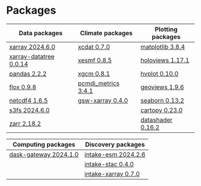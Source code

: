 # Packages

| Data packages | Climate packages | Plotting packages |
| ------------- | ---------------- | ----------------- |
| [xarray 2024.6.0](https://anaconda.org/conda-forge/xarray) | [xcdat 0.7.0](https://anaconda.org/conda-forge/xcdat) | [matplotlib 3.8.4](https://anaconda.org/conda-forge/matplotlib) |
| [xarray-datatree 0.0.14](https://anaconda.org/conda-forge/xarray-datatree) | [xesmf 0.8.5](https://anaconda.org/conda-forge/xesmf) | [holoviews 1.17.1](https://anaconda.org/conda-forge/holoviews) |
| [pandas 2.2.2](https://anaconda.org/conda-forge/pandas) | [xgcm 0.8.1](https://anaconda.org/conda-forge/xgcm) | [hvplot 0.10.0](https://anaconda.org/conda-forge/hvplot) |
| [flox 0.9.8](https://anaconda.org/conda-forge/flox) | [pcmdi_metrics 3.4.1](https://anaconda.org/conda-forge/pcmdi_metrics) | [geoviews 1.9.6](https://anaconda.org/conda-forge/geoviews) |
| [netcdf4 1.6.5](https://anaconda.org/conda-forge/netcdf4) | [gsw-xarray 0.4.0](https://anaconda.org/conda-forge/gsw-xarray) | [seaborn 0.13.2](https://anaconda.org/conda-forge/seaborn) |
| [s3fs 2024.6.0](https://anaconda.org/conda-forge/s3fs) |  | [cartopy 0.23.0](https://anaconda.org/conda-forge/cartopy) |
| [zarr 2.18.2](https://anaconda.org/conda-forge/zarr) |  | [datashader 0.16.2](https://anaconda.org/conda-forge/datashader) |

| Computing packages | Discovery packages |
| ------------------ | ------------------ |
| [dask-gateway 2024.1.0](https://anaconda.org/conda-forge/dask-gateway) | [intake-esm 2024.2.6](https://anaconda.org/conda-forge/intake-esm) |
|  | [intake-stac 0.4.0](https://anaconda.org/conda-forge/intake-stac) |
|  | [intake-xarray 0.7.0](https://anaconda.org/conda-forge/intake-xarray) |
